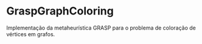 # GraspGraphColoring
Implementação da metaheurística GRASP para o problema de coloração de vértices em grafos.
